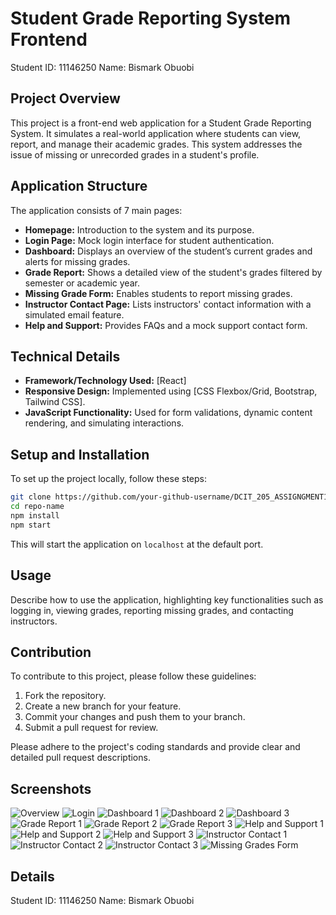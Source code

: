 # Student Grade Reporting System Frontend
Student ID: 11146250
Name: Bismark Obuobi

## Project Overview

This project is a front-end web application for a Student Grade Reporting System. It simulates a real-world application where students can view, report, and manage their academic grades. This system addresses the issue of missing or unrecorded grades in a student's profile.

## Application Structure

The application consists of 7 main pages:

- **Homepage:** Introduction to the system and its purpose.
- **Login Page:** Mock login interface for student authentication.
- **Dashboard:** Displays an overview of the student’s current grades and alerts for missing grades.
- **Grade Report:** Shows a detailed view of the student's grades filtered by semester or academic year.
- **Missing Grade Form:** Enables students to report missing grades.
- **Instructor Contact Page:** Lists instructors' contact information with a simulated email feature.
- **Help and Support:** Provides FAQs and a mock support contact form.

## Technical Details

- **Framework/Technology Used:** [React]
- **Responsive Design:** Implemented using [CSS Flexbox/Grid, Bootstrap, Tailwind CSS].
- **JavaScript Functionality:** Used for form validations, dynamic content rendering, and simulating interactions.

## Setup and Installation

To set up the project locally, follow these steps:

```bash
git clone https://github.com/your-github-username/DCIT_205_ASSIGNGMENT1.git
cd repo-name
npm install
npm start
```

This will start the application on `localhost` at the default port.

## Usage

Describe how to use the application, highlighting key functionalities such as logging in, viewing grades, reporting missing grades, and contacting instructors.

## Contribution

To contribute to this project, please follow these guidelines:

1. Fork the repository.
2. Create a new branch for your feature.
3. Commit your changes and push them to your branch.
4. Submit a pull request for review.

Please adhere to the project's coding standards and provide clear and detailed pull request descriptions.

## Screenshots
![Overview](Screenshots/Screenshot175.png)
![Login](Screenshots/Screenshot176.png)
![Dashboard 1](Screenshots/Screenshot177.png)
![Dashboard 2](Screenshots/Screenshot178.png)
![Dashboard 3](Screenshots/Screenshot179.png)
![Grade Report 1](Screenshots/Screenshot180.png)
![Grade Report 2](/Frontend-Grading-Assignment/missing-grade-reporting-system/Screenshots/Screenshot%20(181).png)
![Grade Report 3](Screenshots/Screenshot182.png)
![Help and Support 1](Screenshots/Screenshot183.png)
![Help and Support 2](Screenshots/Screenshot184.png)
![Help and Support 3](Screenshots/Screenshot185.png)
![Instructor Contact 1](Screenshots/Screenshot186.png)
![Instructor Contact 2](Screenshots/Screenshot187.png)
![Instructor Contact 3](Screenshots/Screenshot188.png)
![Missing Grades Form](Screenshots/Screenshot189.png)



## Details
Student ID: 11146250
Name: Bismark Obuobi